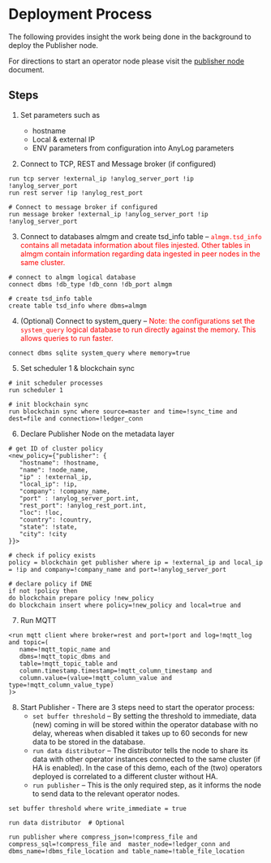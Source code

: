 # Deployment Process
The following provides insight the work being done in the background to deploy the Publisher node. 

For directions to start an operator node please visit the [publisher node](publisher_node.md) document.

## Steps
1. Set parameters such as 
   * hostname 
   * Local & external IP 
   * ENV parameters from configuration into AnyLog parameters
 
  
2. Connect to TCP, REST and Message broker (if configured) 
```anylog
run tcp server !external_ip !anylog_server_port !ip !anylog_server_port
run rest server !ip !anylog_rest_port

# Connect to message broker if configured
run message broker !external_ip !anylog_server_port !ip !anylog_server_port
```

3. Connect to databases almgm and create tsd_info table – <font color="red">`almgm.tsd_info` contains all metadata 
information about files injested. Other tables in almgm contain information regarding data ingested in peer  nodes in 
the same  cluster.</font>
```anylog
# connect to almgm logical database 
connect dbms !db_type !db_conn !db_port almgm

# create tsd_info table 
create table tsd_info where dbms=almgm 
```

4. (Optional) Connect to system_query – <font color="red">Note: the configurations set the `system_query` logical 
database to run directly against the memory. This allows queries to run faster.</font> 
```anylog
connect dbms sqlite system_query where memory=true
```

5. Set scheduler 1 & blockchain sync
```anylog
# init scheduler processes 
run scheduler 1 

# init blockchain sync
run blockchain sync where source=master and time=!sync_time and dest=file and connection=!ledger_conn
```

6. Declare Publisher Node on the metadata layer
```anylog
# get ID of cluster policy 
<new_policy={"publisher": {
   "hostname": !hostname, 
   "name": !node_name, 
   "ip" : !external_ip, 
   "local_ip": !ip, 
   "company": !company_name, 
   "port" : !anylog_server_port.int, 
   "rest_port": !anylog_rest_port.int, 
   "loc": !loc,
   "country": !country,
   "state": !state, 
   "city": !city
}}>

# check if policy exists
policy = blockchain get publisher where ip = !external_ip and local_ip = !ip and company=!company_name and port=!anylog_server_port

# declare policy if DNE
if not !policy then
do blockchain prepare policy !new_policy
do blockchain insert where policy=!new_policy and local=true and
```

7. Run MQTT 
```anylog 
<run mqtt client where broker=rest and port=!port and log=!mqtt_log and topic=(
   name=!mqtt_topic_name and 
   dbms=!mqtt_topic_dbms and 
   table=!mqtt_topic_table and 
   column.timestamp.timestamp=!mqtt_column_timestamp and 
   column.value=(value=!mqtt_column_value and type=!mqtt_column_value_type)
)>
```

8. Start Publisher - There are 3 steps need to start the operator process:
   * `set buffer threshold` –  By setting the threshold to immediate, data (new) coming in will be stored within the 
   operator database with no delay, whereas when disabled it takes up to 60 seconds for new data to be stored in the 
   database. 
   * `run data distributor` – The distributor tells the node to share its data with other operator instances connected 
   to the same cluster (if  HA  is enabled). In the case of this demo, each of the (two) operators deployed is 
   correlated to a different cluster without HA. 
   * `run publisher` – This is the only required step, as it informs the node to send data to the relevant operator nodes.  
```anylog
set buffer threshold where write_immediate = true

run data distributor  # Optional

run publisher where compress_json=!compress_file and compress_sql=!compress_file and  master_node=!ledger_conn and dbms_name=!dbms_file_location and table_name=!table_file_location
```
 